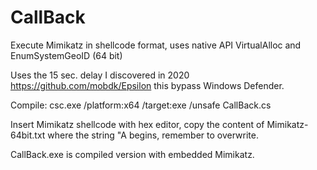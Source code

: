 # CallBack
Execute Mimikatz in shellcode format, uses native API VirtualAlloc and EnumSystemGeoID (64 bit)

Uses the 15 sec. delay I discovered in 2020 https://github.com/mobdk/Epsilon this bypass Windows Defender.

Compile: csc.exe /platform:x64 /target:exe /unsafe CallBack.cs

Insert Mimikatz shellcode with hex editor, copy the content of Mimikatz-64bit.txt where the string "A begins, remember to overwrite.

CallBack.exe is compiled version with embedded Mimikatz.
